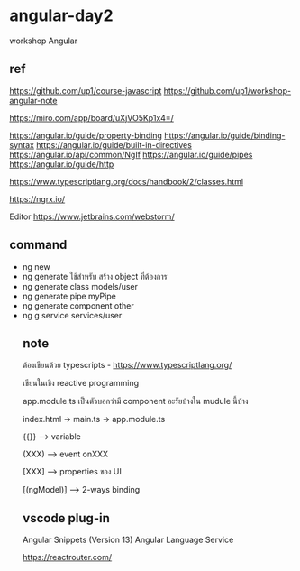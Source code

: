 # angular-day2
workshop Angular  


## ref
https://github.com/up1/course-javascript
https://github.com/up1/workshop-angular-note

https://miro.com/app/board/uXjVO5Kp1x4=/


https://angular.io/guide/property-binding
https://angular.io/guide/binding-syntax
https://angular.io/guide/built-in-directives
https://angular.io/api/common/NgIf
https://angular.io/guide/pipes
https://angular.io/guide/http

https://www.typescriptlang.org/docs/handbook/2/classes.html



https://ngrx.io/

Editor
https://www.jetbrains.com/webstorm/

## command
  - ng new <project-name>
  - ng generate <object> ใช้สำหรับ สร้าง object ที่ต้องการ
  - ng generate class models/user
  - ng generate pipe myPipe
  - ng generate component other 
  - ng g service services/user




## note
ต้องเขียนด้วย typescripts
    - https://www.typescriptlang.org/

เขียนในเชิง reactive programming


app.module.ts 
    เป็นตัวบอกว่ามี component อะรัยบ้างใน mudule นี้บ้าง



index.html -> main.ts -> app.module.ts

{{}} --> variable

(XXX)  --> event onXXX

[XXX]  --> properties ของ UI 

[(ngModel)] --> 2-ways binding


## vscode plug-in
Angular Snippets (Version 13)
Angular Language Service


https://reactrouter.com/